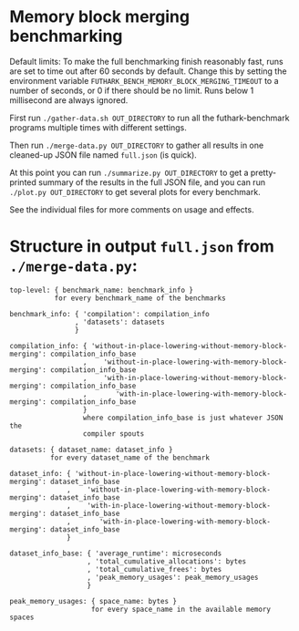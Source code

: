 # Memory block merging benchmarking

Default limits: To make the full benchmarking finish reasonably fast,
runs are set to time out after 60 seconds by default.  Change this by
setting the environment variable
`FUTHARK_BENCH_MEMORY_BLOCK_MERGING_TIMEOUT` to a number of seconds, or
0 if there should be no limit.  Runs below 1 millisecond are always
ignored.

First run `./gather-data.sh OUT_DIRECTORY` to run all the
futhark-benchmark programs multiple times with different settings.

Then run `./merge-data.py OUT_DIRECTORY` to gather all results in one
cleaned-up JSON file named `full.json` (is quick).

At this point you can run `./summarize.py OUT_DIRECTORY` to get a
pretty-printed summary of the results in the full JSON file, and you can
run `./plot.py OUT_DIRECTORY` to get several plots for every benchmark.

See the individual files for more comments on usage and effects.


# Structure in output `full.json` from `./merge-data.py`:

```
top-level: { benchmark_name: benchmark_info }
           for every benchmark_name of the benchmarks

benchmark_info: { 'compilation': compilation_info
                , 'datasets': datasets
                }

compilation_info: { 'without-in-place-lowering-without-memory-block-merging': compilation_info_base
                  ,    'without-in-place-lowering-with-memory-block-merging': compilation_info_base
                  ,    'with-in-place-lowering-without-memory-block-merging': compilation_info_base
                  ,       'with-in-place-lowering-with-memory-block-merging': compilation_info_base
                  }
                  where compilation_info_base is just whatever JSON the
                  compiler spouts

datasets: { dataset_name: dataset_info }
          for every dataset_name of the benchmark

dataset_info: { 'without-in-place-lowering-without-memory-block-merging': dataset_info_base
              ,    'without-in-place-lowering-with-memory-block-merging': dataset_info_base
              ,    'with-in-place-lowering-without-memory-block-merging': dataset_info_base
              ,       'with-in-place-lowering-with-memory-block-merging': dataset_info_base
              }

dataset_info_base: { 'average_runtime': microseconds
                   , 'total_cumulative_allocations': bytes
                   , 'total_cumulative_frees': bytes
                   , 'peak_memory_usages': peak_memory_usages
                   }

peak_memory_usages: { space_name: bytes }
                    for every space_name in the available memory spaces
```
